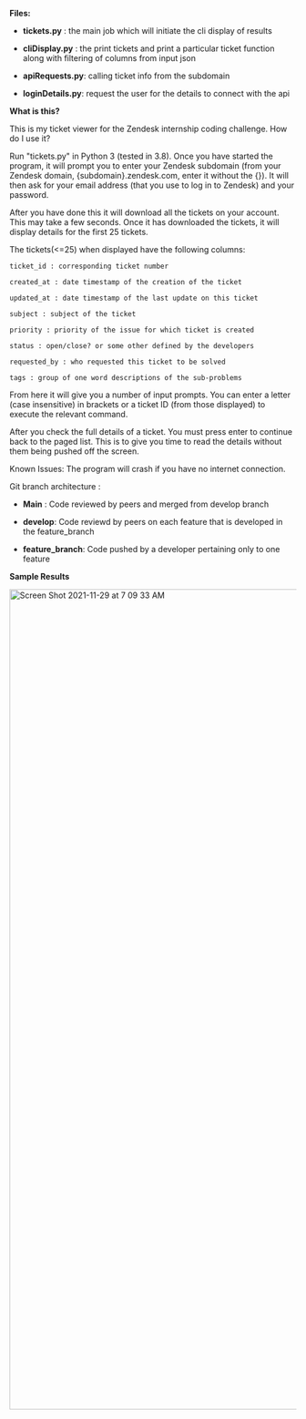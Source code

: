 **Files:**
* **tickets.py** : the main job which will initiate the cli display of results

* **cliDisplay.py** : the print tickets and print a particular ticket function along with filtering of columns from input json

* **apiRequests.py**: calling ticket info from the subdomain

* **loginDetails.py**: request the user for the details to connect with the api


**What is this?**

This is my ticket viewer for the Zendesk internship coding challenge.
How do I use it?

Run "tickets.py" in Python 3 (tested in 3.8). Once you have started the program, it will prompt you to enter your Zendesk subdomain (from your Zendesk domain, {subdomain}.zendesk.com, enter it without the {}). It will then ask for your email address (that you use to log in to Zendesk) and your password.

After you have done this it will download all the tickets on your account. This may take a few seconds. Once it has downloaded the tickets, it will display details for the first 25 tickets.

The tickets(<=25) when displayed have the following columns:

 ```
 ticket_id : corresponding ticket number
  ```
 ```
 created_at : date timestamp of the creation of the ticket
  ```
  ```
updated_at : date timestamp of the last update on this ticket
 ```
 ```
 subject : subject of the ticket
 ```
  ```
priority : priority of the issue for which ticket is created
 ```
  ```
status : open/close? or some other defined by the developers
 ```
  ```
requested_by : who requested this ticket to be solved
 ```
  ```
tags : group of one word descriptions of the sub-problems
 ```

From here it will give you a number of input prompts. You can enter a letter (case insensitive) in brackets or a ticket ID (from those displayed) to execute the relevant command.

After you check the full details of a ticket. You must press enter to continue back to the paged list. This is to give you time to read the details without them being pushed off the screen.

Known Issues:
The program will crash if you have no internet connection.

Git branch architecture :

* **Main** : Code reviewed by peers and merged from develop branch

* **develop**: Code reviewd by peers on each feature that is developed in the feature_branch

* **feature_branch**: Code pushed by a developer pertaining only to one feature






******Sample Results******


<img width="1440" alt="Screen Shot 2021-11-29 at 7 09 33 AM" src="https://user-images.githubusercontent.com/38560396/143865668-4199d0e9-b70a-4594-9fed-ea6c46837618.png">


